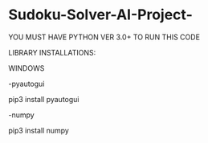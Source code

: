 # Sudoku-Solver-AI-Project-
YOU MUST HAVE PYTHON VER 3.0+ TO RUN THIS CODE

LIBRARY INSTALLATIONS:

WINDOWS

-pyautogui

pip3 install pyautogui

-numpy

pip3 install numpy
